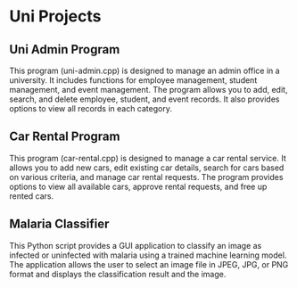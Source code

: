 # Uni Projects

## Uni Admin Program

This program (uni-admin.cpp) is designed to manage an admin office in a university. It includes functions for employee management, student management, and event management. The program allows you to add, edit, search, and delete employee, student, and event records. It also provides options to view all records in each category.

## Car Rental Program

This program (car-rental.cpp) is designed to manage a car rental service. It allows you to add new cars, edit existing car details, search for cars based on various criteria, and manage car rental requests. The program provides options to view all available cars, approve rental requests, and free up rented cars.

## Malaria Classifier
This Python script provides a GUI application to classify an image as infected or uninfected with malaria using a trained machine learning model. The application allows the user to select an image file in JPEG, JPG, or PNG format and displays the classification result and the image.
